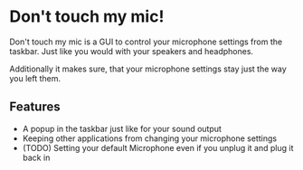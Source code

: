 # Don't touch my mic!
Don't touch my mic is a GUI to control your microphone settings from the taskbar. Just like you would with your speakers and headphones.  

Additionally it makes sure, that your microphone settings stay just the way you left them.

## Features
- A popup in the taskbar just like for your sound output
- Keeping other applications from changing your microphone settings
- (TODO) Setting your default Microphone even if you unplug it and plug it back in


